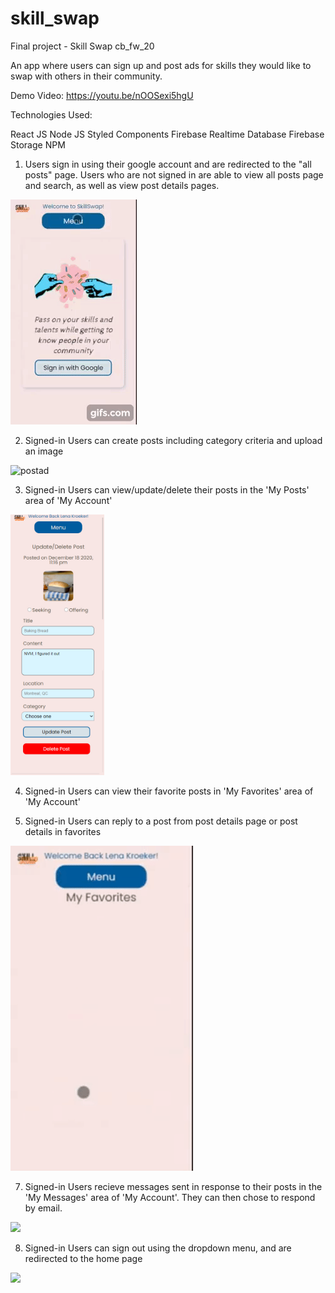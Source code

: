 # skill_swap
Final project - Skill Swap
cb_fw_20

An app where users can sign up and post ads for skills they would like to swap with others in their community.

Demo Video: https://youtu.be/nOOSexi5hgU

Technologies Used:

React JS
Node JS
Styled Components
Firebase Realtime Database
Firebase Storage
NPM

1. Users sign in using their google account and are redirected to the "all posts" page. Users who are not signed in are able to view all posts page and search, as well as view post details pages.

![signin](signin.gif)

2. Signed-in Users can create posts including category criteria and upload an image

![postad](postad.gif)

3. Signed-in Users can view/update/delete their posts in the 'My Posts' area of 'My Account'

<img src="screenshots/update.jpg" width="150px">


4. Signed-in Users can view their favorite posts in 'My Favorites' area of 'My Account'

5. Signed-in Users can reply to a post from post details page or post details in favorites

![](/screenshots/reply.gif)

7. Signed-in Users recieve messages sent in response to their posts in the 'My Messages' area of 'My Account'. They can then chose to respond by email.

![](messages.gif)

8.  Signed-in Users can sign out using the dropdown menu, and are redirected to the home page

![](signout.gif)

